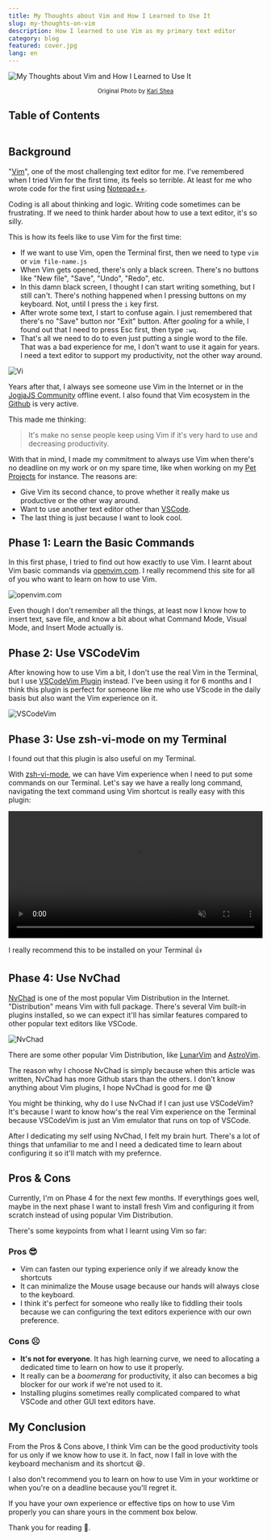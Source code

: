 ```yaml
---
title: My Thoughts about Vim and How I Learned to Use It
slug: my-thoughts-on-vim
description: How I learned to use Vim as my primary text editor
category: blog
featured: cover.jpg
lang: en
---
```


<img src="cover.jpg" alt="My Thoughts about Vim and How I Learned to Use It" />

<p align="center"><small><span>Original Photo by <a href="https://unsplash.com/photos/macbook-pro-on-top-of-brown-table-1SAnrIxw5OY" target="_blank" rel="noopener">Kari Shea</a></span></small></p>

## Table of Contents

```toc

```

## Background

"[Vim](https://www.vim.org/)", one of the most challenging text editor for me.
I've remembered when I tried Vim for the first time, its feels so terrible. At
least for me who wrote code for the first using
[Notepad++](https://notepad-plus-plus.org/downloads/).

Coding is all about thinking and logic. Writing code sometimes can be
frustrating. If we need to think harder about how to use a text editor, it's so
silly.

This is how its feels like to use Vim for the first time:

- If we want to use Vim, open the Terminal first, then we need to type `vim` or
  `vim file-name.js`
- When Vim gets opened, there's only a black screen. There's no buttons like
  "New file", "Save", "Undo", "Redo", etc.
- In this damn black screen, I thought I can start writing something, but I
  still can't. There's nothing happened when I pressing buttons on my keyboard.
  Not, until I press the `i` key first.
- After wrote some text, I start to confuse again. I just remembered that
  there's no "Save" button nor "Exit" button. After _gooling_ for a while, I
  found out that I need to press Esc first, then type `:wq`.
- That's all we need to do to even just putting a single word to the file. That
  was a bad experience for me, I don't want to use it again for years. I need a
  text editor to support my productivity, not the other way around.

![Vi](images/vi.jpg)

Years after that, I always see someone use Vim in the Internet or in the
[JogjaJS Community](https://jogja.js.org/) offline event. I also found that Vim
ecosystem in the [Github](https://github.com/search?q=vim&type=repositories) is
very active.

This made me thinking:

> It's make no sense people keep using Vim if it's very hard to use and
> decreasing productivity.

With that in mind, I made my commitment to always use Vim when there's no
deadline on my work or on my spare time, like when working on my
[Pet Projects](/pet-projects) for instance. The reasons are:

- Give Vim its second chance, to prove whether it really make us productive or
  the other way around.
- Want to use another text editor other than
  [VSCode](https://code.visualstudio.com/).
- The last thing is just because I want to look cool.

## Phase 1: Learn the Basic Commands

In this first phase, I tried to find out how exactly to use Vim. I learnt about
Vim basic commands via [openvim.com](https://www.openvim.com/). I really
recommend this site for all of you who want to learn on how to use Vim.

![openvim.com](images/openvim.jpg)

Even though I don't remember all the things, at least now I know how to insert
text, save file, and know a bit about what Command Mode, Visual Mode, and Insert
Mode actually is.

## Phase 2: Use VSCodeVim

After knowing how to use Vim a bit, I don't use the real Vim in the Terminal,
but I use
[VSCodeVim Plugin](https://marketplace.visualstudio.com/items?itemName=vscodevim.vim)
instead. I've been using it for 6 months and I think this plugin is perfect for
someone like me who use VScode in the daily basis but also want the Vim
experience on it.

![VSCodeVim](images/vscodevim.jpg)

## Phase 3: Use zsh-vi-mode on my Terminal

I found out that this plugin is also useful on my Terminal.

With [zsh-vi-mode](https://github.com/jeffreytse/zsh-vi-mode), we can have Vim
experience when I need to put some commands on our Terminal. Let's say we have a
really long command, navigating the text command using Vim shortcut is really
easy with this plugin:

<p class="flex justify-center">
    <video autoplay loop muted playsinline style="width: 600px; max-width: 100%;">
      <source src="images/zsh-vi-mode.webm" type="video/webm">
      <source src="images/zsh-vi-mode.mp4" type="video/mp4">
    </video>
</p>

I really recommend this to be installed on your Terminal 👍

## Phase 4: Use NvChad

[NvChad](https://nvchad.com/) is one of the most popular Vim Distribution in the
Internet. "Distribution" means Vim with full package. There's several Vim
built-in plugins installed, so we can expect it'll has similar features compared
to other popular text editors like VSCode.

![NvChad](images/nvchad.jpg)

There are some other popular Vim Distribution, like
[LunarVim](https://www.lunarvim.org/) and [AstroVim](https://astronvim.com/).

The reason why I choose NvChad is simply because when this article was written,
NvChad has more Github stars than the others. I don't know anything about Vim
plugins, I hope NvChad is good for me 😅

You might be thinking, why do I use NvChad if I can just use VSCodeVim? It's
because I want to know how's the real Vim experience on the Terminal because
VSCodeVim is just an Vim emulator that runs on top of VSCode.

After I dedicating my self using NvChad, I felt my brain hurt. There's a lot of
things that unfamiliar to me and I need a dedicated time to learn about
configuring it so it'll match with my prefernce.

## Pros & Cons

Currently, I'm on Phase 4 for the next few months. If everythings goes well,
maybe in the next phase I want to install fresh Vim and configuring it from
scratch instead of using popular Vim Distribution.

There's some keypoints from what I learnt using Vim so far:

### Pros 😎

- Vim can fasten our typing experience only if we already know the shortcuts
- It can minimalize the Mouse usage because our hands will always close to the
  keyboard.
- I think it's perfect for someone who really like to fiddling their tools
  because we can configuring the text editors experience with our own
  preference.

### Cons ☹️

- **It's not for everyone**. It has high learning curve, we need to allocating a
  dedicated time to learn on how to use it properly.
- It really can be a _boomerang_ for productivity, it also can becomes a big
  blocker for our work if we're not used to it.
- Installing plugins sometimes really complicated compared to what VSCode and
  other GUI text editors have.

## My Conclusion

From the Pros & Cons above, I think Vim can be the good productivity tools for
us only if we know how to use it. In fact, now I fall in love with the keyboard
mechanism and its shortcut 😆.

I also don't recommend you to learn on how to use Vim in your worktime or when
you're on a deadline because you'll regret it.

If you have your own experience or effective tips on how to use Vim properly you
can share yours in the comment box below.

Thank you for reading 👋.

